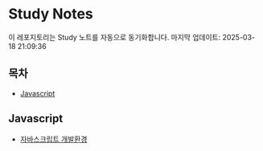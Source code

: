 # Study Notes

이 레포지토리는 Study 노트를 자동으로 동기화합니다. 마지막 업데이트: 2025-03-18 21:09:36

## 목차

- [Javascript](#javascript)


## Javascript

- [자바스크립트 개발환경](https://softourr.github.io/posts/javascript/%EC%9E%90%EB%B0%94%EC%8A%A4%ED%81%AC%EB%A6%BD%ED%8A%B8-%EA%B0%9C%EB%B0%9C%ED%99%98%EA%B2%BD/)
